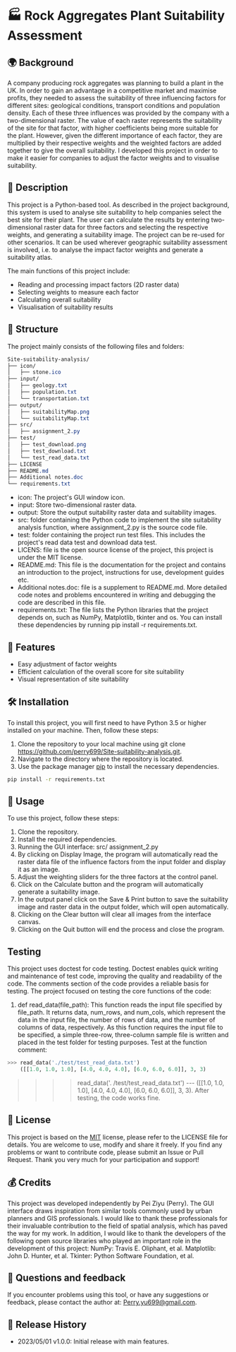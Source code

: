 # 🏭 Rock Aggregates Plant Suitability Assessment

## 🌍 Background
A company producing rock aggregates was planning to build a plant in the UK. In order to gain an advantage in a competitive market and maximise profits, they needed to assess the suitability of three influencing factors for different sites: geological conditions, transport conditions and population density. Each of these three influences was provided by the company with a two-dimensional raster. The value of each raster represents the suitability of the site for that factor, with higher coefficients being more suitable for the plant. However, given the different importance of each factor, they are multiplied by their respective weights and the weighted factors are added together to give the overall suitability. I developed this project in order to make it easier for companies to adjust the factor weights and to visualise suitability.


## 📝 Description
This project is a Python-based tool. As described in the project background, this system is used to analyse site suitability to help companies select the best site for their plant. The user can calculate the results by entering two-dimensional raster data for three factors and selecting the respective weights, and generating a suitability image.  The project can be re-used for other scenarios. It can be used wherever geographic suitability assessment is involved, i.e. to analyse the impact factor weights and generate a suitability atlas. 

The main functions of this project include:
- Reading and processing impact factors (2D raster data)
- Selecting weights to measure each factor
- Calculating overall suitability
- Visualisation of suitability results

## 📁 Structure
The project mainly consists of the following files and folders:
```css
Site-suitability-analysis/
├── icon/
│   ├── stone.ico
├── input/
│   ├── geology.txt
│   ├── population.txt
│   └── transportation.txt
├── output/
│   ├── suitabilityMap.png
│   └── suitabilityMap.txt
├── src/
│   ├── assignment_2.py
├── test/
│   ├── test_download.png
│   ├── test_download.txt
│   └── test_read_data.txt
├── LICENSE
├── README.md
├── Additional notes.doc
└── requirements.txt
```
- icon: The project's GUI window icon.
- input: Store two-dimensional raster data.
- output: Store the output suitability raster data and suitability images.
- src: folder containing the Python code to implement the site suitability analysis function, where assignment_2.py is the source code file.
- test: folder containing the project run test files. This includes the project's read data test and download data test.
- LICENS: file is the open source license of the project, this project is under the MIT license.
- README.md: This file is the documentation for the project and contains an introduction to the project, instructions for use, development guides etc.
- Additional notes.doc: file is a supplement to README.md. More detailed code notes and problems encountered in writing and debugging the code are described in this file.
- requirements.txt: The file lists the Python libraries that the project depends on, such as NumPy, Matplotlib, tkinter and os. You can install these dependencies by running pip install -r requirements.txt.

## 🌟 Features
- Easy adjustment of factor weights
- Efficient calculation of the overall score for site suitability
- Visual representation of site suitability


## 🛠️ Installation
To install this project, you will first need to have Python 3.5 or higher installed on your machine. 
Then, follow these steps:

1. Clone the repository to your local machine using git clone https://github.com/perry699/Site-suitability-analysis.git.
2. Navigate to the directory where the repository is located.
3. Use the package manager [pip](https://pip.pypa.io/en/stable/) to install the necessary dependencies.
```bash
pip install -r requirements.txt
```

## 🚀 Usage
To use this project, follow these steps:

1. Clone the repository.
2. Install the required dependencies.
3. Running the GUI interface: src/ assignment_2.py
4. By clicking on Display Image, the program will automatically read the raster data file of the influence factors from the input folder and display it as an image.
5. Adjust the weighting sliders for the three factors at the control panel.
6. Click on the Calculate button and the program will automatically generate a suitability image.
7. In the output panel click on the Save & Print button to save the suitability image and raster data in the output folder, which will open automatically.
8. Clicking on the Clear button will clear all images from the interface canvas.
9. Clicking on the Quit button will end the process and close the program.


## Testing
This project uses doctest for code testing. Doctest enables quick writing and maintenance of test code, improving the quality and readability of the code. The comments section of the code provides a reliable basis for testing.
The project focused on testing the core functions of the code:

1. def read_data(file_path): This function reads the input file specified by file_path. It returns data, num_rows, and num_cols, which represent the data in the input file, the number of rows of data, and the number of columns of data, respectively. As this function requires the input file to be specified, a simple three-row, three-column sample file is written and placed in the test folder for testing purposes. Test at the function comment: 
```python
>>> read_data('./test/test_read_data.txt')
    ([[1.0, 1.0, 1.0], [4.0, 4.0, 4.0], [6.0, 6.0, 6.0]], 3, 3)
```
>>>> read_data('. /test/test_read_data.txt') --- ([[1.0, 1.0, 1.0], [4.0, 4.0, 4.0], [6.0, 6.0, 6.0]], 3, 3). After testing, the code works fine.


## 📄 License
This project is based on the [MIT](https://choosealicense.com/licenses/mit/) license, please refer to the LICENSE file for details. You are welcome to use, modify and share it freely. If you find any problems or want to contribute code, please submit an Issue or Pull Request. Thank you very much for your participation and support!

## 💰 Credits
This project was developed independently by Pei Ziyu (Perry). The GUI interface draws inspiration from similar tools commonly used by urban planners and GIS professionals. I would like to thank these professionals for their invaluable contribution to the field of spatial analysis, which has paved the way for my work. In addition, I would like to thank the developers of the following open source libraries who played an important role in the development of this project: NumPy: Travis E. Oliphant, et al. Matplotlib: John D. Hunter, et al. Tkinter: Python Software Foundation, et al. 

## 📣 Questions and feedback
If you encounter problems using this tool, or have any suggestions or feedback, please contact the author at: Perry.yu699@gmail.com.

## 📅 Release History
- 2023/05/01 v1.0.0: Initial release with main features.















